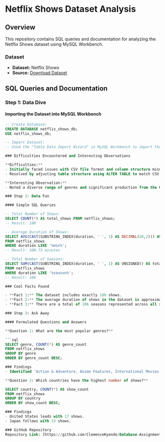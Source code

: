# Netflix Shows Dataset Analysis

## Overview

This repository contains SQL queries and documentation for analyzing the Netflix Shows dataset using MySQL Workbench.

### Dataset

- **Dataset:** Netflix Shows
- **Source:** [Download Dataset](https://drive.google.com/file/d/1Cth8F5M7smd4uqE7QNX6vHBSOdK_eank/view)

## SQL Queries and Documentation

### Step 1: Data Dive

#### Importing the Dataset into MySQL Workbench

```sql
-- Create Database:
CREATE DATABASE netflix_shows_db;
USE netflix_shows_db;

-- Import Dataset:
-- Used the "Table Data Import Wizard" in MySQL Workbench to import the CSV file into a table named netflix_shows.

### Difficulties Encountered and Interesting Observations

**Difficulties:**
- Initially faced issues with CSV file format and column structure mismatch.
- Resolved by adjusting table structure using ALTER TABLE to match CSV columns.

**Interesting Observation:**
- Noted a diverse range of genres and significant production from the United States.

### Step 2: Data Fun

#### Simple SQL Queries

-- Total Number of Shows:
SELECT COUNT(*) AS total_shows FROM netflix_shows;
-- Result: 100

-- Average Duration of Shows:
SELECT AVG(CAST(SUBSTRING_INDEX(duration, ' ', 1) AS DECIMAL(10,2))) AS average_duration
FROM netflix_shows
WHERE duration LIKE '%min%';
-- Result: 100.73 minutes

-- Total Number of Seasons:
SELECT SUM(CAST(SUBSTRING_INDEX(duration, ' ', 1) AS UNSIGNED)) AS total_seasons
FROM netflix_shows
WHERE duration LIKE '%season%';
-- Result: 106

### Cool Facts Found

- **Fact 1:** The dataset includes exactly 100 shows.
- **Fact 2:** The average duration of shows in the dataset is approximately 100.73 minutes.
- **Fact 3:** There are a total of 106 seasons represented across all shows in the dataset.

### Step 3: Ask Away

#### Formulated Questions and Answers

**Question 1: What are the most popular genres?**

```sql
SELECT genre, COUNT(*) AS genre_count
FROM netflix_shows
GROUP BY genre
ORDER BY genre_count DESC;

### Findings
- Identified 'Action & Adventure, Anime Features, International Movies' as the most popular genre with 12 shows.

**Question 2: Which countries have the highest number of shows?**

SELECT country, COUNT(*) AS show_count
FROM netflix_shows
GROUP BY country
ORDER BY show_count DESC;

### Findings
- United States leads with 17 shows.
- Japan follows with 13 shows.

### GitHub Repository
Repository Link: [https://github.com/ClemenceKyende/Database-Assignment.git]


